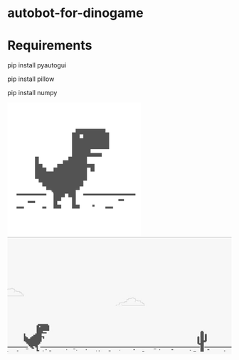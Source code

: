 # autobot-for-dinogame

# Requirements

pip install pyautogui

pip install pillow

pip install numpy

<img src="https://github.com/nandydark/autobot-for-dinogame/blob/master/pics/pic02.png?raw=true" >
 
<img src="https://github.com/nandydark/autobot-for-dinogame/blob/master/pics/pic01.jpg?raw=true" >

